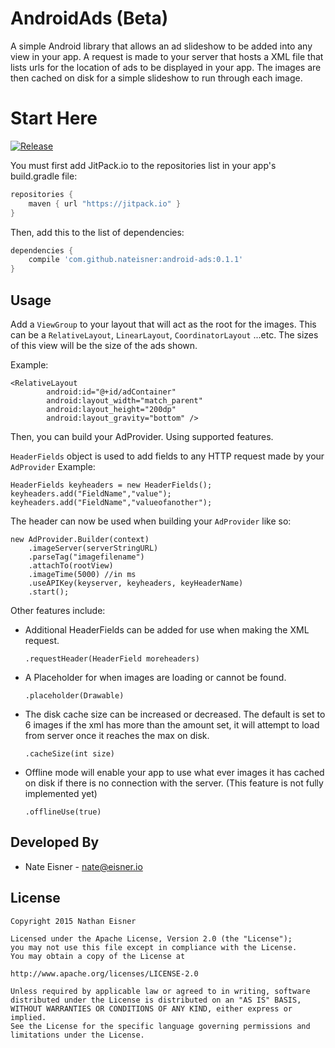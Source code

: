 # AndroidAds (Beta)
A simple Android library that allows an ad slideshow to be added into any view in your app. A request is made to your server that hosts a XML file that lists urls for the location of ads to be displayed in your app. The images are then cached on disk for a simple slideshow to run through each image.

# Start Here

[![Release](https://img.shields.io/github/release/nateisner/android-ads.svg?label=JitPack)](https://jitpack.io/#nateisner/android-ads/)

You must first add JitPack.io to the repositories list in your app's build.gradle file:

```gradle
repositories {
    maven { url "https://jitpack.io" }
}
```

Then, add this to the list of dependencies:

```gradle
dependencies {
    compile 'com.github.nateisner:android-ads:0.1.1'
}

```
## Usage

Add a `ViewGroup` to your layout that will act as the root for the images. This can be a `RelativeLayout`, `LinearLayout`, `CoordinatorLayout` ...etc. The sizes of this view will be the size of the ads shown.

Example:


```
<RelativeLayout
        android:id="@+id/adContainer"
        android:layout_width="match_parent"
        android:layout_height="200dp"
        android:layout_gravity="bottom" />
```
    
        
Then, you can build your AdProvider. Using supported features.


`HeaderFields` object is used to add fields to any HTTP request made by your `AdProvider` Example:  

```
HeaderFields keyheaders = new HeaderFields();
keyheaders.add("FieldName","value");
keyheaders.add("FieldName","valueofanother");
``` 

The header can now be used when building your `AdProvider` like so:

```
new AdProvider.Builder(context)
    .imageServer(serverStringURL) 
    .parseTag("imagefilename") 
    .attachTo(rootView) 
    .imageTime(5000) //in ms
    .useAPIKey(keyserver, keyheaders, keyHeaderName)
    .start();
```


Other features include:

* Additional HeaderFields can be added for use when making the XML request.

    `.requestHeader(HeaderField moreheaders)`

* A Placeholder for when images are loading or cannot be found. 

    `.placeholder(Drawable)`
    

* The disk cache size can be increased or decreased. The default is set to 6 images if the xml has more than the amount set, it will attempt to load from server once it reaches the max on disk.

    `.cacheSize(int size)`
    
* Offline mode will enable your app to use what ever images it has cached on disk if there is no connection with the server. (This feature is not fully implemented yet)

    `.offlineUse(true)`

## Developed By

* Nate Eisner - nate@eisner.io

## License

```
Copyright 2015 Nathan Eisner

Licensed under the Apache License, Version 2.0 (the "License");
you may not use this file except in compliance with the License.
You may obtain a copy of the License at

http://www.apache.org/licenses/LICENSE-2.0

Unless required by applicable law or agreed to in writing, software
distributed under the License is distributed on an "AS IS" BASIS,
WITHOUT WARRANTIES OR CONDITIONS OF ANY KIND, either express or implied.
See the License for the specific language governing permissions and
limitations under the License.
```
